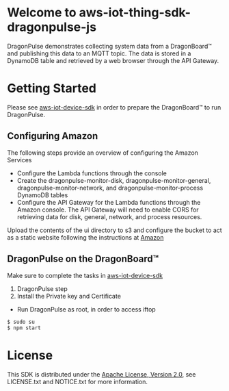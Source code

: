 # Welcome to aws-iot-thing-sdk-dragonpulse-js

DragonPulse demonstrates collecting system data from a DragonBoard&trade; and publishing this data to an MQTT topic.  The data is stored in a DynamoDB table and retrieved by a web browser through the API Gateway.

# Getting Started
Please see [aws-iot-device-sdk](https://github.com/ArrowElectronics/aws-iot-device-sdk) in order to prepare the DragonBoard&trade; to run DragonPulse.

## Configuring Amazon
The following steps provide an overview of configuring the Amazon Services

* Configure the Lambda functions through the console
* Create the dragonpulse-monitor-disk, dragonpulse-monitor-general, dragonpulse-monitor-network, and dragonpulse-monitor-process DynamoDB tables
* Configure the API Gateway for the Lambda functions through the Amazon console.  The API Gateway will need to enable CORS for retrieving data for disk, general, network, and process resources.

Upload the contents of the ui directory to s3 and configure the bucket to act as a static website following the instructions at [Amazon](http://docs.aws.amazon.com/AmazonS3/latest/dev/WebsiteHosting.html)

## DragonPulse on the DragonBoard&trade;
Make sure to complete the tasks in [aws-iot-device-sdk](https://github.com/ArrowElectronics/aws-iot-device-sdk)
1. DragonPulse step
2. Install the Private key and Certificate

* Run DragonPulse as root, in order to access iftop
```sh
$ sudo su
$ npm start
```

# License
This SDK is distributed under the [Apache License, Version 2.0](http://www.apache.org/licenses/LICENSE-2.0), see LICENSE.txt and NOTICE.txt for more information.